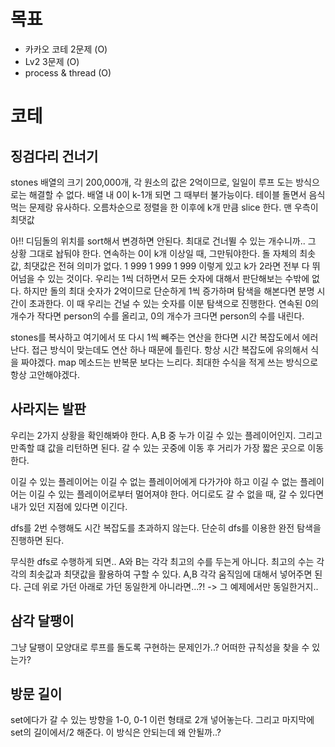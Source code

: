 # 목표

- 카카오 코테 2문제 (O)
- Lv2 3문제 (O)
- process & thread (O)

# 코테

## 징검다리 건너기

stones 배열의 크기 200,000개, 각 원소의 값은 2억이므로, 일일이 루프 도는 방식으로는 해결할 수 없다.
배열 내 0이 k-1개 되면 그 때부터 불가능이다.
테이블 돌면서 음식 먹는 문제랑 유사하다.
오름차순으로 정렬을 한 이후에 k개 만큼 slice 한다. 맨 우측이 최댓값

아!! 디딤돌의 위치를 sort해서 변경하면 안된다. 최대로 건너뛸 수 있는 개수니까.. 그 상황 그대로 놥둬야 한다.
연속하는 0이 k개 이상일 때, 그만둬야한다. 돌 자체의 최솟값, 최댓값은 전혀 의미가 없다. 1 999 1 999 1 999 이렇게 있고 k가 2라면 전부 다 뛰어넘을 수 있는 것이다.
우리는 1씩 더하면서 모든 숫자에 대해서 판단해보는 수밖에 없다. 하지만 돌의 최대 숫자가 2억이므로 단순하게 1씩 증가하며 탐색을 해본다면 분명 시간이 초과한다.
이 때 우리는 건널 수 있는 숫자를 이분 탐색으로 진행한다. 연속된 0의 개수가 작다면 person의 수를 올리고, 0의 개수가 크다면 person의 수를 내린다.

stones를 복사하고 여기에서 또 다시 1씩 빼주는 연산을 한다면 시간 복잡도에서 에러난다. 접근 방식이 맞는데도 연산 하나 때문에 틀린다.
항상 시간 복잡도에 유의해서 식을 짜야겠다. map 메소드는 반복문 보다는 느리다. 최대한 수식을 적게 쓰는 방식으로 항상 고안해야겠다.

## 사라지는 발판

우리는 2가지 상황을 확인해봐야 한다. A,B 중 누가 이길 수 있는 플레이어인지. 그리고 만족할 떄 값을 리턴하면 된다.
갈 수 있는 곳중에 이동 후 거리가 가장 짧은 곳으로 이동한다.

이길 수 있는 플레이어는 이길 수 없는 플레이어에게 다가가야 하고
이길 수 없는 플레이어는 이길 수 있는 플레이어로부터 멀어져야 한다.
어디로도 갈 수 없을 때, 갈 수 있다면 내가 있던 지점에 있다면 이긴다.

dfs를 2번 수행해도 시간 복잡도를 초과하지 않는다. 단순히 dfs를 이용한 완전 탐색을 진행하면 된다.

무식한 dfs로 수행하게 되면.. A와 B는 각각 최고의 수를 두는게 아니다.
최고의 수는 각각의 최솟값과 최댓값을 활용하여 구할 수 있다. A,B 각각 움직임에 대해서 넣어주면 된다.
근데 위로 가던 아래로 가던 동일한게 아니라면...?! -> 그 예제에서만 동일한거지..

## 삼각 달팽이

그냥 달팽이 모양대로 루프를 돌도록 구현하는 문제인가..?
어떠한 규칙성을 찾을 수 있는가?

## 방문 길이

set에다가 갈 수 있는 방향을 1-0, 0-1 이런 형태로 2개 넣어놓는다. 그리고 마지막에 set의 길이에서/2 해준다.
이 방식은 안되는데 왜 안될까..?
